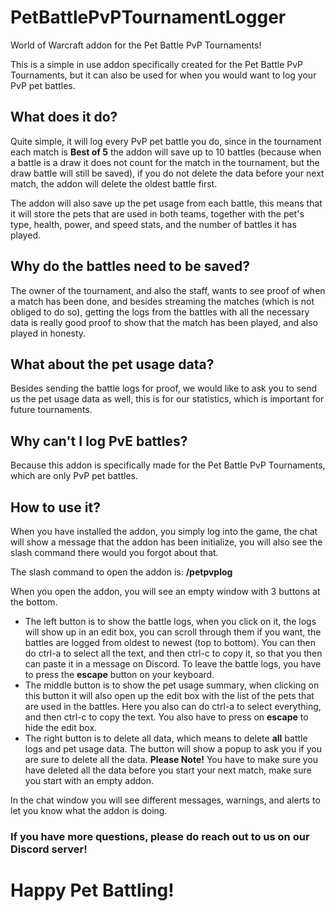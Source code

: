 # PetBattlePvPTournamentLogger

World of Warcraft addon for the Pet Battle PvP Tournaments!

This is a simple in use addon specifically created for the Pet Battle PvP Tournaments, but it can also be used for when you would want to log your PvP pet battles.

## What does it do?

Quite simple, it will log every PvP pet battle you do, since in the tournament each match is **Best of 5** the addon will save up to 10 battles (because when a battle is a draw it does not count for the match in the tournament, but the draw battle will still be saved), if you do not delete the data before your next match, the addon will delete the oldest battle first.

The addon will also save up the pet usage from each battle, this means that it will store the pets that are used in both teams, together with the pet's type, health, power, and speed stats, and the number of battles it has played.

## Why do the battles need to be saved?

The owner of the tournament, and also the staff, wants to see proof of when a match has been done, and besides streaming the matches (which is not obliged to do so), getting the logs from the battles with all the necessary data is really good proof to show that the match has been played, and also played in honesty.

## What about the pet usage data?

Besides sending the battle logs for proof, we would like to ask you to send us the pet usage data as well, this is for our statistics, which is important for future tournaments.

## Why can't I log PvE battles?

Because this addon is specifically made for the Pet Battle PvP Tournaments, which are only PvP pet battles.

## How to use it?

When you have installed the addon, you simply log into the game, the chat will show a message that the addon has been initialize, you will also see the slash command there would you forgot about that.

The slash command to open the addon is: **/petpvplog**

When you open the addon, you will see an empty window with 3 buttons at the bottom.

- The left button is to show the battle logs, when you click on it, the logs will show up in an edit box, you can scroll through them if you want, the battles are logged from oldest to newest (top to bottom). You can then do ctrl-a to select all the text, and then ctrl-c to copy it, so that you then can paste it in a message on Discord. To leave the battle logs, you have to press the **escape** button on your keyboard.
- The middle button is to show the pet usage summary, when clicking on this button it will also open up the edit box with the list of the pets that are used in the battles. Here you also can do ctrl-a to select everything, and then ctrl-c to copy the text. You also have to press on **escape** to hide the edit box.
- The right button is to delete all data, which means to delete **all** battle logs and pet usage data. The button will show a popup to ask you if you are sure to delete all the data. **Please Note!** You have to make sure you have deleted all the data before you start your next match, make sure you start with an empty addon.

In the chat window you will see different messages, warnings, and alerts to let you know what the addon is doing.

### If you have more questions, please do reach out to us on our Discord server!

# Happy Pet Battling!
